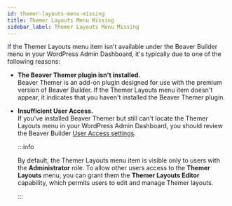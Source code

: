 ```yaml
---
id: themer-layouts-menu-missing
title: Themer Layouts Menu Missing
sidebar_label: Themer Layouts Menu Missing
---
```


If the Themer Layouts menu item isn't available under the Beaver Builder menu in your WordPress Admin Dashboard, it's typically due to one of the following reasons:

- **The Beaver Themer plugin isn't installed.**  
  Beaver Themer is an add-on plugin designed for use with the premium version of Beaver Builder. If the Themer Layouts menu item doesn't appear, it indicates that you haven't installed the Beaver Themer plugin.

- **Insufficient User Access.**  
  If you've installed Beaver Themer but still can't locate the Themer Layouts menu in your WordPress Admin Dashboard, you should review the Beaver Builder [User Access settings](/beaver-builder/settings/user-access#themer-layout-editing).

  :::info

  By default, the Themer Layouts menu item is visible only to users with the **Administrator** role. To allow other users access to the **Themer Layouts** menu, you can grant them the **Themer Layouts Editor** capability, which permits users to edit and manage Themer layouts.

  :::
